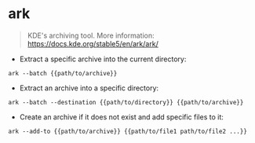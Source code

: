 # ark

> KDE's archiving tool.
> More information: <https://docs.kde.org/stable5/en/ark/ark/>

- Extract a specific archive into the current directory:

`ark --batch {{path/to/archive}}`

- Extract an archive into a specific directory:

`ark --batch --destination {{path/to/directory}} {{path/to/archive}}`

- Create an archive if it does not exist and add specific files to it:

`ark --add-to {{path/to/archive}} {{path/to/file1 path/to/file2 ...}}`

